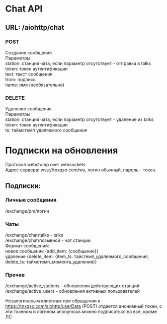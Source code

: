 # Chat API

## URL: /aiohttp/chat
### POST
Создание сообщения\
Параметры:\
station: станция чата, если параметр отсутствует - отправка в talks\
token: токен аутентификации\
text: текст сообщения\
from: подпись\
name: имя (необязательно)

### DELETE
Удаление сообщения\
Параметры:\
station: станция чата, если параметр отсутствует - удаление из talks\
token: токен аутентификации\
ts: таймстемп удаляемого сообщения

# Подписки на обновления
Протокол webstomp over websockets\
Адрес сервера: wss://tnxqso.com/ws, логин обычный, пароль - токен. 
## Подписки:
### Личные сообщения
/exchange/pm/логин 
### Чаты
/exchange/chat/talks - talks\
/exchange/chat/позывной - чат станции\
Формат сообщений: \
новое сообщение {add_item: {сообщение}} \
удаление {delete_item: {item_ts: тайстемп_удаляемого_сообщения, delete_ts: таймстемп_момента_удаления}} 
### Прочее
/exchange/active_stations - обновления действующих станций
/exchange/active_users - обновления активных пользователей

Незалогиненым клиентам при обращении к https://tnxqso.com/aiohttp/userData (POST) отдается анонимный токен, с эти токеном и логином anonymous можно подписаться на все, кроме ЛС

